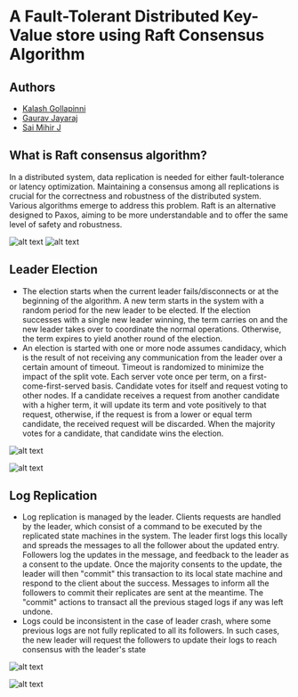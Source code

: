 # A Fault-Tolerant Distributed Key-Value store using Raft Consensus Algorithm

## Authors

- [Kalash Gollapinni](https://github.com/thegreatlobu)
- [Gaurav Jayaraj](https://github.com/GauravJayaraj)
- [Sai Mihir J](https://github.com/saimihirj)

## What is Raft consensus algorithm?
In a distributed system, data replication is needed for either fault-tolerance or latency optimization. Maintaining a consensus among all replications is crucial for the correctness and robustness of the distributed system. Various algorithms emerge to address this problem. Raft is an alternative designed to Paxos, aiming to be more understandable and to offer the same level of safety and robustness.

![alt text](https://media.geeksforgeeks.org/wp-content/uploads/multiple-server-labelled-raft-visual.png) ![alt text](https://miro.medium.com/max/1400/1*vl_yaJo-adBVgqhQPvA4Aw.png)

## Leader Election
* The election starts when the current leader fails/disconnects or at the beginning of the algorithm. A new term starts in the system with a random period for the new leader to be elected. If the election successes with a single new leader winning, the term carries on and the new leader takes over to coordinate the normal operations. Otherwise, the term expires to yield another round of the election.
* An election is started with one or more node assumes candidacy, which is the result of not receiving any communication from the leader over a certain amount of timeout. Timeout is randomized to minimize the impact of the split vote. Each server vote once per term, on a first-come-first-served basis. Candidate votes for itself and request voting to other nodes. If a candidate receives a request from another candidate with a higher term, it will update its term and vote positively to that request, otherwise, if the request is from a lower or equal term candidate, the received request will be discarded. When the majority votes for a candidate, that candidate wins the election.

![alt text](https://media.geeksforgeeks.org/wp-content/uploads/raft-leader-election.png)

![alt text](https://miro.medium.com/max/1400/1*-YtqCevFwWqXc3dlUbxMww.png)

## Log Replication
* Log replication is managed by the leader. Clients requests are handled by the leader, which consist of a command to be executed by the replicated state machines in the system. The leader first logs this locally and spreads the messages to all the follower about the updated entry. Followers log the updates in the message, and feedback to the leader as a consent to the update. Once the majority consents to the update, the leader will then "commit" this transaction to its local state machine and respond to the client about the success. Messages to inform all the followers to commit their replicates are sent at the meantime. The "commit" actions to transact all the previous staged logs if any was left undone.
* Logs could be inconsistent in the case of leader crash, where some previous logs are not fully replicated to all its followers. In such cases, the new leader will request the followers to update their logs to reach consensus with the leader's state

![alt text](https://miro.medium.com/max/1400/1*Xw7DCLDx49q1k14duZmxEQ.png)

![alt text](https://miro.medium.com/max/1400/1*GvTA_TqroXBDN2SwRzO81g.png)
